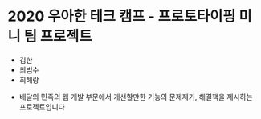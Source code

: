 # 2020 우아한 테크 캠프 - 프로토타이핑 미니 팀 프로젝트

- 김한
- 최범수
- 최해랑

+ 배달의 민족의 웹 개발 부문에서 개선할만한 기능의 문제제기, 해결책을 제시하는 프로젝트입니다
